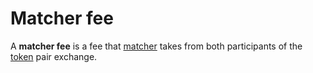 # Matcher fee

A **matcher fee** is a fee that [matcher](/waves-node/extensions/matcher.md) takes from both participants of the [token](/blockchain/token.md) pair exchange.

